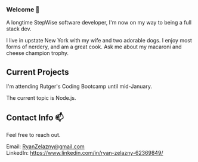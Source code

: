 ### Welcome 👋

A longtime StepWise software developer, I'm now on my way to being a full stack dev.  

I live in upstate New York with my wife and two adorable dogs. I enjoy most forms of nerdery, and am a great cook. Ask me about my macaroni and cheese champion trophy.


## Current Projects
I'm attending Rutger's Coding Bootcamp until mid-January.  

The current topic is Node.js. 

## Contact Info 📫
Feel free to reach out.
 
 Email: RyanZelazny@gmail.com  
 LinkedIn: https://www.linkedin.com/in/ryan-zelazny-62369849/
